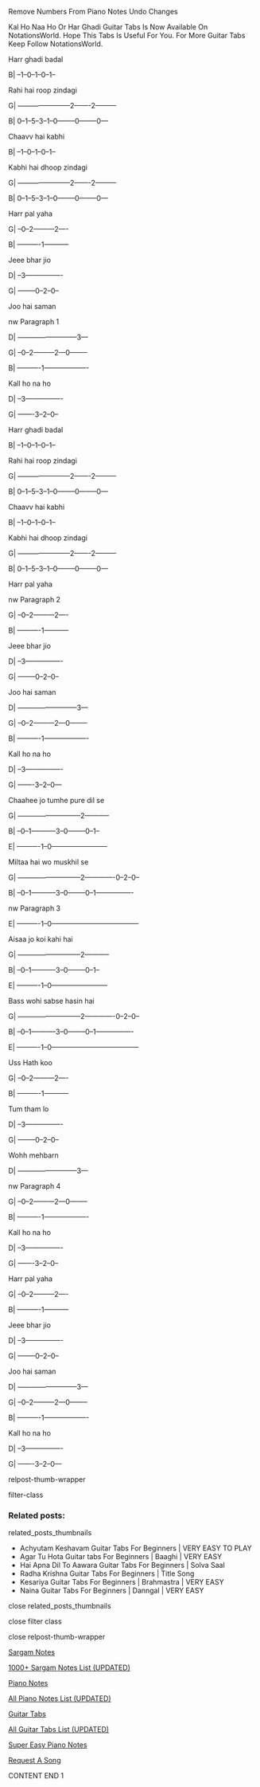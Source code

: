 
Remove Numbers From Piano Notes
Undo Changes

Kal Ho Naa Ho Or Har Ghadi Guitar Tabs Is Now Available On NotationsWorld. Hope This Tabs Is Useful For You. For More Guitar Tabs Keep Follow NotationsWorld.

Harr ghadi badal

B| –1–0–1–0–1–

Rahi hai roop zindagi

G| ———————–2——-2———

B| 0–1–5–3–1–0——–0——–0—

Chaavv hai kabhi

B| –1–0–1–0–1–

Kabhi hai dhoop zindagi

G| ———————–2——-2———

B| 0–1–5–3–1–0——–0——–0—

Harr pal yaha

G| –0–2———2—-

B| ———-1———–

Jeee bhar jio

D| –3—————-

G| ——–0–2–0–

Joo hai saman

nw Paragraph 1

D| ————————–3—

G| –0–2———2—0——–

B| ———-1——————-

Kall ho na ho

D| –3—————-

G| ——-3–2–0–

Harr ghadi badal

B| –1–0–1–0–1–

Rahi hai roop zindagi

G| ———————–2——-2———

B| 0–1–5–3–1–0——–0——–0—

Chaavv hai kabhi

B| –1–0–1–0–1–

Kabhi hai dhoop zindagi

G| ———————–2——-2———

B| 0–1–5–3–1–0——–0——–0—

Harr pal yaha

nw Paragraph 2

G| –0–2———2—-

B| ———-1———–

Jeee bhar jio

D| –3—————-

G| ——–0–2–0–

Joo hai saman

D| ————————–3—

G| –0–2———2—0——–

B| ———-1——————-

Kall ho na ho

D| –3—————-

G| ——-3–2–0—

Chaahee jo tumhe pure dil se

G| —————————2———–

B| –0–1———–3–0——–0–1–

E| ———-1–0————————

Miltaa hai wo muskhil se

G| —————————2————-0–2–0–

B| –0–1———–3–0——–0–1—————-

nw Paragraph 3

E| ———-1–0————————————–

Aisaa jo koi kahi hai

G| —————————2———–

B| –0–1———–3–0——–0–1–

E| ———-1–0————————

Bass wohi sabse hasin hai

G| —————————2————-0–2–0–

B| –0–1———–3–0——–0–1—————-

E| ———-1–0————————————–

Uss Hath koo

G| –0–2———2—-

B| ———-1———–

Tum tham lo

D| –3—————-

G| ——–0–2–0–

Wohh mehbarn

D| ————————–3—

nw Paragraph 4

G| –0–2———2—0——–

B| ———-1——————-

Kall ho na ho

D| –3—————-

G| ——-3–2–0–

Harr pal yaha

G| –0–2———2—-

B| ———-1———–

Jeee bhar jio

D| –3—————-

G| ——–0–2–0–

Joo hai saman

D| ————————–3—

G| –0–2———2—0——–

B| ———-1——————-

Kall ho na ho

D| –3—————-

G| ——-3–2–0—

relpost-thumb-wrapper

filter-class

### Related posts:

related_posts_thumbnails

* Achyutam Keshavam Guitar Tabs For Beginners | VERY EASY TO PLAY
* Agar Tu Hota Guitar tabs For Beginners | Baaghi | VERY EASY
* Hai Apna Dil To Aawara Guitar Tabs For Beginners | Solva Saal
* Radha Krishna Guitar Tabs For Beginners | Title Song
* Kesariya Guitar Tabs For Beginners | Brahmastra | VERY EASY
* Naina Guitar Tabs For Beginners | Danngal | VERY EASY

close related_posts_thumbnails

close filter class

close relpost-thumb-wrapper

[Sargam Notes](https://www.notationsworld.com/sargam-notes.html)

[1000+ Sargam Notes List (UPDATED)](https://www.notationsworld.com/all-songs-list-sargam-notes.html)

[Piano Notes](https://www.notationsworld.com/piano-notes.html)

[All Piano Notes List (UPDATED)](https://www.notationsworld.com/all-songs-list-piano-notes.html)

[Guitar Tabs](https://www.notationsworld.com/guitar-tabs.html)

[All Guitar Tabs List (UPDATED)](https://www.notationsworld.com/all-songs-list-guitar-tabs.html)

[Super Easy Piano Notes](https://studywall.in/)

[Request A Song](https://www.notationsworld.com/request-a-song.html)

CONTENT END 1

